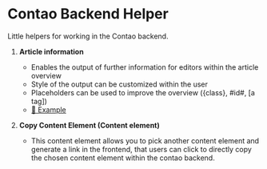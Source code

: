 # Contao Backend Helper
Little helpers for working in the Contao backend.

1. **Article information**
    - Enables the output of further information for editors within the article overview
    - Style of the output can be customized within the user
    - Placeholders can be used to improve the overview ({class}, #id#, [a tag])
    - <a href="docs/article-information.png" target="_blank">🔎 Example</a>


2. **Copy Content Element (Content element)**
    - This content element allows you to pick another content element and generate a link in the frontend,
      that users can click to directly copy the chosen content element within the contao backend.
